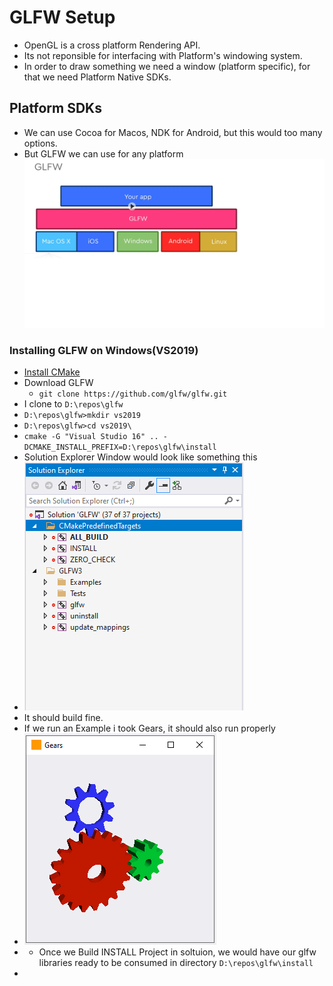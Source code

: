 # GLFW Setup

- OpenGL is a cross platform Rendering API.
- Its not reponsible for interfacing with Platform's windowing system.
- In order to draw something we need a window (platform specific), for that we need Platform Native SDKs.


## Platform SDKs
- We can use Cocoa for Macos, NDK for Android, but this would too many options.
- But GLFW we can use for any platform
![GLFW Platform Independence](../images/GLFWPlatformIndependence.png)

### Installing GLFW on Windows(VS2019)
- [Install CMake](./https://github.com/Kitware/CMake/releases/download/v3.21.3/cmake-3.21.3-windows-x86_64.msi)
- Download GLFW
  -  `git clone https://github.com/glfw/glfw.git`
-  I clone to `D:\repos\glfw`
-  `D:\repos\glfw>mkdir vs2019`
-  `D:\repos\glfw>cd vs2019\`
-  `cmake -G "Visual Studio 16" .. -DCMAKE_INSTALL_PREFIX=D:\repos\glfw\install`
- Solution Explorer Window would look like something this
- ![GLFWSln](../images/GLFWVS2019SolutionExplorer.png)
- It should build fine.
- If we run an Example i took Gears, it should also run properly
- ![Gear Example](../images/GearExample.png)
- - Once we Build INSTALL Project in soltuion, we would have our glfw libraries ready to be consumed in directory `D:\repos\glfw\install`
- 
